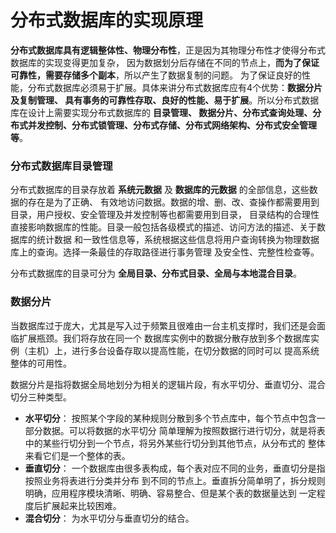 分布式数据库的实现原理
=================================================================
**分布式数据库具有逻辑整体性、物理分布性**，正是因为其物理分布性才使得分布式数据库的实现变得更加复杂，
因为数据划分后存储在不同的节点上，**而为了保证可靠性，需要存储多个副本**，所以产生了数据复制的问题。
为了保证良好的性能，分布式数据库必须易于扩展。具体来讲分布式数据库应有4个优势：**数据分片及复制管理、
具有事务的可靠性存取、良好的性能、易于扩展**。所以分布式数据库在设计上需要实现分布式数据库的 **目录管理、
数据分片、分布式查询处理、分布式并发控制、分布式锁管理、分布式存储、分布式网络架构、分布式安全管理等**。 

### 分布式数据库目录管理
分布式数据库的目录存放着 **系统元数据** 及 **数据库的元数据** 的全部信息，这些数据的存在是为了正确、
有效地访问数据。数据的增、删、改、查操作都需要用到目录，用户授权、安全管理及并发控制等也都需要用到目录，
目录结构的合理性直接影响数据库的性能。目录一般包括各级模式的描述、访问方法的描述、关于数据库的统计数据
和一致性信息等，系统根据这些信息将用户查询转换为物理数据库上的查询。选择一条最佳的存取路径进行事务管理
及安全性、完整性检查等。

分布式数据库的目录可分为 **全局目录、分布式目录、全局与本地混合目录**。

### 数据分片
当数据库过于庞大，尤其是写入过于频繁且很难由一台主机支撑时，我们还是会面临扩展瓶颈。我们将存放在同一个
数据库实例中的数据分散存放到多个数据库实例（主机）上，进行多台设备存取以提高性能，在切分数据的同时可以
提高系统整体的可用性。

数据分片是指将数据全局地划分为相关的逻辑片段，有水平切分、垂直切分、混合切分三种类型。
+ **水平切分**： 按照某个字段的某种规则分散到多个节点库中，每个节点中包含一部分数据。可以将数据的水平切分
简单理解为按照数据行进行切分，就是将表中的某些行切分到一个节点，将另外某些行切分到其他节点，从分布式的
整体来看它们是一个整体的表。
+ **垂直切分**： 一个数据库由很多表构成，每个表对应不同的业务，垂直切分是指按照业务将表进行分类并分布
到不同的节点上。垂直拆分简单明了，拆分规则明确，应用程序模块清晰、明确、容易整合、但是某个表的数据量达到
一定程度后扩展起来比较困难。
+ **混合切分**： 为水平切分与垂直切分的结合。




